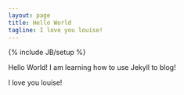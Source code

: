```yaml
---
layout: page
title: Hello World
tagline: I love you louise!
---
```

{% include JB/setup %}

Hello World! I am learning how to use Jekyll to blog!

I love you louise!




